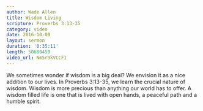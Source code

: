 ```yaml
---
author: Wade Allen
title: Wisdom Living
scripture: Proverbs 3:13-35
category: video
date: 2016-10-09
layout: sermon
duration: '0:35:11' 
length: 50680459
video_url: Nm5r9kVCCFI 
---
```


We sometimes wonder if wisdom is a big deal? We envision it as a nice addition to our lives. In Proverbs 3:13-35, we learn the crucial nature of wisdom. Wisdom is more precious than anything our world has to offer. A wisdom filled life is one that is lived with open hands, a peaceful path and a humble spirit.
